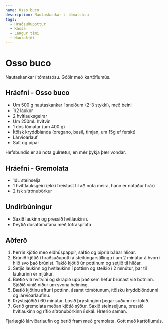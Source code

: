 ```yaml
---
name: Osso buco
description: Nautaskankar í tómatsósu
tags:
  - Hraðsuðupottur
  - Kássa
  - Langur tími
  - Nautakjöt
---
```


# Osso buco

Nautaskankar í tómatsósu. Góðir með kartöflumús.

## Hráefni - Osso buco

- Um 500 g nautaskankar í sneiðum (2-3 stykki), með beini
- 1/2 laukur
- 2 hvítlauksgeirar
- Um 250mL hvítvín
- 1 dós tómatar (um 400 g)
- Ítölsk kryddblanda (oregano, basil, timjan, um 15g ef ferskt)
- Lárviðarlauf
- Salt og pipar

Hefðbundið er að nota gulrætur, en mér þykja þær vondar.

## Hráefni - Gremolata

- 1dL steinselja
- 1 hvíttlauksgeiri (ekki freistast til að nota meira, hann er notaður hrár)
- 2 tsk sítrónubörkur

## Undirbúningur

- Saxið laukinn og pressið hvítlaukinn.
- Þeytið dósatómatana með töfrasprota

## Aðferð

1. Þerrið kjötið með eldhúspappír, saltið og piprið báðar hliðar.
2. Brúnið kjötið í hraðsuðupotti á steikingarstillingu í um 2 mínútur á hvorri hlið svo það brúnist. Takið kjötið úr pottinum og setjið til hliðar.
3. Setjið laukinn og hvítlaukinn í pottinn og steikið í 2 mínútur, þar til laukurinn er mjúkur.
4. Bætið við hvítvíni og skrapið upp það sem hefur brúnast við botninn. Sjóðið vínið niður um svona helming.
5. Bætið kjötinu aftur í pottinn, ásamt tómötunum, ítölsku kryddblöndunni og lárviðarlaufinu.
6. Þrýstisjóðið í 60 mínútur. Losið þrýstinginn þegar suðunni er lokið.
7. Gerið gremolata meðan kjötið sýður. Saxið steinseljuna, pressið hvítlaukinn og rífið sítrónubörkinn í skál. Hrærið saman.

Fjarlægið lárviðarlaufin og berið fram með gremolata. Gott með kartöflumús.
